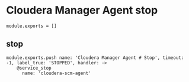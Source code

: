 # Cloudera Manager Agent stop

    module.exports = []

## stop

    module.exports.push name: 'Cloudera Manager Agent # Stop', timeout: -1, label_true: 'STOPPED', handler: ->
        @service_stop
          name: 'cloudera-scm-agent'
